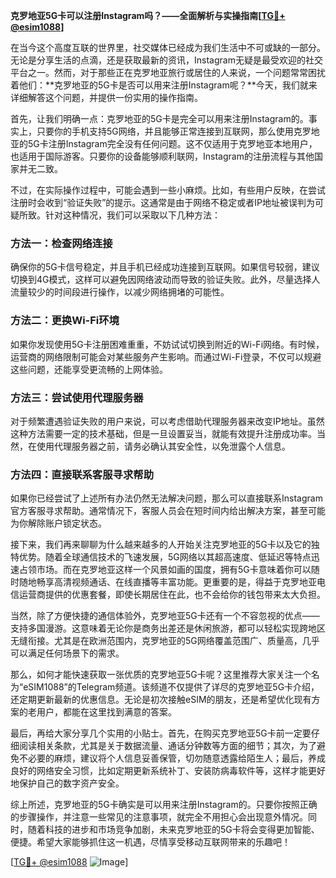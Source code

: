 **克罗地亚5G卡可以注册Instagram吗？——全面解析与实操指南[[TG💪+ @esim1088](https://t.me/s/esim1088)]**

在当今这个高度互联的世界里，社交媒体已经成为我们生活中不可或缺的一部分。无论是分享生活的点滴，还是获取最新的资讯，Instagram无疑是最受欢迎的社交平台之一。然而，对于那些正在克罗地亚旅行或居住的人来说，一个问题常常困扰着他们：**克罗地亚的5G卡是否可以用来注册Instagram呢？**今天，我们就来详细解答这个问题，并提供一份实用的操作指南。

首先，让我们明确一点：克罗地亚的5G卡是完全可以用来注册Instagram的。事实上，只要你的手机支持5G网络，并且能够正常连接到互联网，那么使用克罗地亚的5G卡注册Instagram完全没有任何问题。这不仅适用于克罗地亚本地用户，也适用于国际游客。只要你的设备能够顺利联网，Instagram的注册流程与其他国家并无二致。

不过，在实际操作过程中，可能会遇到一些小麻烦。比如，有些用户反映，在尝试注册时会收到“验证失败”的提示。这通常是由于网络不稳定或者IP地址被误判为可疑所致。针对这种情况，我们可以采取以下几种方法：

### 方法一：检查网络连接

确保你的5G卡信号稳定，并且手机已经成功连接到互联网。如果信号较弱，建议切换到4G模式，这样可以避免因网络波动而导致的验证失败。此外，尽量选择人流量较少的时间段进行操作，以减少网络拥堵的可能性。

### 方法二：更换Wi-Fi环境

如果你发现使用5G卡注册困难重重，不妨试试切换到附近的Wi-Fi网络。有时候，运营商的网络限制可能会对某些服务产生影响。而通过Wi-Fi登录，不仅可以规避这些问题，还能享受更流畅的上网体验。

### 方法三：尝试使用代理服务器

对于频繁遭遇验证失败的用户来说，可以考虑借助代理服务器来改变IP地址。虽然这种方法需要一定的技术基础，但是一旦设置妥当，就能有效提升注册成功率。当然，在使用代理服务器之前，请务必确认其安全性，以免泄露个人信息。

### 方法四：直接联系客服寻求帮助

如果你已经尝试了上述所有办法仍然无法解决问题，那么可以直接联系Instagram官方客服寻求帮助。通常情况下，客服人员会在短时间内给出解决方案，甚至可能为你解除账户锁定状态。

接下来，我们再来聊聊为什么越来越多的人开始关注克罗地亚的5G卡以及它的独特优势。随着全球通信技术的飞速发展，5G网络以其超高速度、低延迟等特点迅速占领市场。而在克罗地亚这样一个风景如画的国度，拥有5G卡意味着你可以随时随地畅享高清视频通话、在线直播等丰富功能。更重要的是，得益于克罗地亚电信运营商提供的优惠套餐，即使长期居住在此，也不会给你的钱包带来太大负担。

当然，除了方便快捷的通信体验外，克罗地亚5G卡还有一个不容忽视的优点——支持多国漫游。这意味着无论你是商务出差还是休闲旅游，都可以轻松实现跨地区无缝衔接。尤其是在欧洲范围内，克罗地亚的5G网络覆盖范围广、质量高，几乎可以满足任何场景下的需求。

那么，如何才能快速获取一张优质的克罗地亚5G卡呢？这里推荐大家关注一个名为“eSIM1088”的Telegram频道。该频道不仅提供了详尽的克罗地亚5G卡介绍，还定期更新最新的优惠信息。无论是初次接触eSIM的朋友，还是希望优化现有方案的老用户，都能在这里找到满意的答案。

最后，再给大家分享几个实用的小贴士。首先，在购买克罗地亚5G卡前一定要仔细阅读相关条款，尤其是关于数据流量、通话分钟数等方面的细节；其次，为了避免不必要的麻烦，建议将个人信息妥善保管，切勿随意透露给陌生人；最后，养成良好的网络安全习惯，比如定期更新系统补丁、安装防病毒软件等，这样才能更好地保护自己的数字资产安全。

综上所述，克罗地亚的5G卡确实是可以用来注册Instagram的。只要你按照正确的步骤操作，并注意一些常见的注意事项，就完全不用担心会出现意外情况。同时，随着科技的进步和市场竞争加剧，未来克罗地亚的5G卡将会变得更加智能、便捷。希望大家能够抓住这一机遇，尽情享受移动互联网带来的乐趣吧！

[[TG💪+ @esim1088](https://t.me/s/esim1088) ![Image](https://i.postimg.cc/4NQfJmqS/Snipaste-2025-05-13-00-14-12.png)]